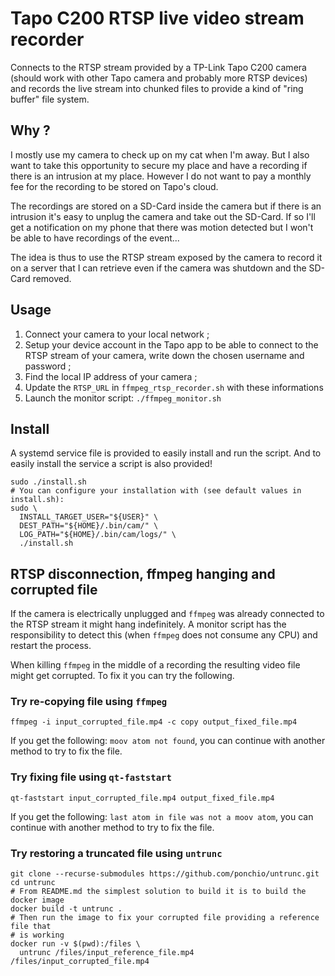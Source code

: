 # Tapo C200 RTSP live video stream recorder

Connects to the RTSP stream provided by a TP-Link Tapo C200 camera (should work
with other Tapo camera and probably more RTSP devices) and records the live
stream into chunked files to provide a kind of "ring buffer" file system.

## Why ?
I mostly use my camera to check up on my cat when I'm away. But I also want to
take this opportunity to secure my place and have a recording if there is an
intrusion at my place. However I do not want to pay a monthly fee for the
recording to be stored on Tapo's cloud.

The recordings are stored on a SD-Card inside the camera but if there is an
intrusion it's easy to unplug the camera and take out the SD-Card. If so I'll
get a notification on my phone that there was motion detected but I won't be
able to have recordings of the event...

The idea is thus to use the RTSP stream exposed by the camera to record it on a
server that I can retrieve even if the camera was shutdown and the SD-Card
removed.

## Usage
1. Connect your camera to your local network ;
1. Setup your device account in the Tapo app to be able to connect to the RTSP
   stream of your camera, write down the chosen username and password ;
1. Find the local IP address of your camera ;
1. Update the `RTSP_URL` in `ffmpeg_rtsp_recorder.sh` with these informations
1. Launch the monitor script: `./ffmpeg_monitor.sh`

## Install
A systemd service file is provided to easily install and run the script. And to easily install the service a script is also provided!
```shell
sudo ./install.sh
# You can configure your installation with (see default values in install.sh):
sudo \
  INSTALL_TARGET_USER="${USER}" \
  DEST_PATH="${HOME}/.bin/cam/" \
  LOG_PATH="${HOME}/.bin/cam/logs/" \
  ./install.sh
```

## RTSP disconnection, ffmpeg hanging and corrupted file
If the camera is electrically unplugged and `ffmpeg` was already connected to
the RTSP stream it might hang indefinitely. A monitor script has the
responsibility to detect this (when `ffmpeg` does not consume any CPU) and
restart the process.

When killing `ffmpeg` in the middle of a recording the resulting video file
might get corrupted. To fix it you can try the following.

### Try re-copying file using `ffmpeg`
```shell
ffmpeg -i input_corrupted_file.mp4 -c copy output_fixed_file.mp4
```
If you get the following: `moov atom not found`, you can continue with another
method to try to fix the file.

### Try fixing file using `qt-faststart`
```shell
qt-faststart input_corrupted_file.mp4 output_fixed_file.mp4
```
If you get the following: `last atom in file was not a moov atom`, you can
continue with another method to try to fix the file.

### Try restoring a truncated file using `untrunc`
```shell
git clone --recurse-submodules https://github.com/ponchio/untrunc.git
cd untrunc
# From README.md the simplest solution to build it is to build the docker image
docker build -t untrunc .
# Then run the image to fix your corrupted file providing a reference file that
# is working
docker run -v $(pwd):/files \
  untrunc /files/input_reference_file.mp4 /files/input_corrupted_file.mp4
```

